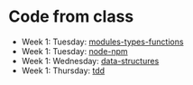 # Code from class

* Week 1: Tuesday: [modules-types-functions](modules-types-functions)
* Week 1: Tuesday: [node-npm](node-npm)
* Week 1: Wednesday: [data-structures](data-structures)
* Week 1: Thursday: [tdd](tdd)
